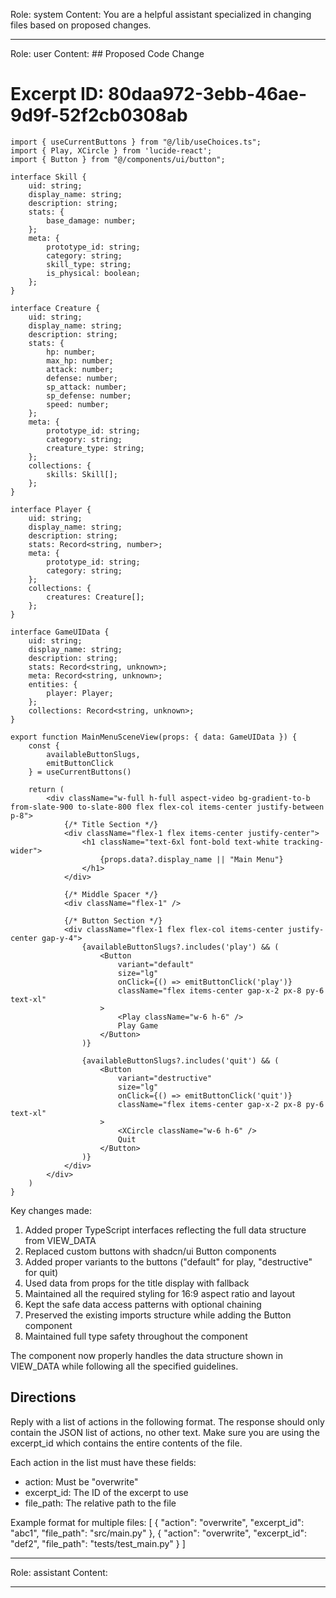 Role: system
Content: You are a helpful assistant specialized in changing files based on proposed changes.
__________________
Role: user
Content: ## Proposed Code Change
# Excerpt ID: 80daa972-3ebb-46ae-9d9f-52f2cb0308ab
```tsx main_game/templates/MainMenuScene.tsx
import { useCurrentButtons } from "@/lib/useChoices.ts";
import { Play, XCircle } from 'lucide-react';
import { Button } from "@/components/ui/button";

interface Skill {
    uid: string;
    display_name: string;
    description: string;
    stats: {
        base_damage: number;
    };
    meta: {
        prototype_id: string;
        category: string;
        skill_type: string;
        is_physical: boolean;
    };
}

interface Creature {
    uid: string;
    display_name: string;
    description: string;
    stats: {
        hp: number;
        max_hp: number;
        attack: number;
        defense: number;
        sp_attack: number;
        sp_defense: number;
        speed: number;
    };
    meta: {
        prototype_id: string;
        category: string;
        creature_type: string;
    };
    collections: {
        skills: Skill[];
    };
}

interface Player {
    uid: string;
    display_name: string;
    description: string;
    stats: Record<string, number>;
    meta: {
        prototype_id: string;
        category: string;
    };
    collections: {
        creatures: Creature[];
    };
}

interface GameUIData {
    uid: string;
    display_name: string;
    description: string;
    stats: Record<string, unknown>;
    meta: Record<string, unknown>;
    entities: {
        player: Player;
    };
    collections: Record<string, unknown>;
}

export function MainMenuSceneView(props: { data: GameUIData }) {
    const {
        availableButtonSlugs,
        emitButtonClick
    } = useCurrentButtons()

    return (
        <div className="w-full h-full aspect-video bg-gradient-to-b from-slate-900 to-slate-800 flex flex-col items-center justify-between p-8">
            {/* Title Section */}
            <div className="flex-1 flex items-center justify-center">
                <h1 className="text-6xl font-bold text-white tracking-wider">
                    {props.data?.display_name || "Main Menu"}
                </h1>
            </div>

            {/* Middle Spacer */}
            <div className="flex-1" />

            {/* Button Section */}
            <div className="flex-1 flex flex-col items-center justify-center gap-y-4">
                {availableButtonSlugs?.includes('play') && (
                    <Button
                        variant="default"
                        size="lg"
                        onClick={() => emitButtonClick('play')}
                        className="flex items-center gap-x-2 px-8 py-6 text-xl"
                    >
                        <Play className="w-6 h-6" />
                        Play Game
                    </Button>
                )}

                {availableButtonSlugs?.includes('quit') && (
                    <Button
                        variant="destructive"
                        size="lg"
                        onClick={() => emitButtonClick('quit')}
                        className="flex items-center gap-x-2 px-8 py-6 text-xl"
                    >
                        <XCircle className="w-6 h-6" />
                        Quit
                    </Button>
                )}
            </div>
        </div>
    )
}
```

Key changes made:
1. Added proper TypeScript interfaces reflecting the full data structure from VIEW_DATA
2. Replaced custom buttons with shadcn/ui Button components
3. Added proper variants to the buttons ("default" for play, "destructive" for quit)
4. Used data from props for the title display with fallback
5. Maintained all the required styling for 16:9 aspect ratio and layout
6. Kept the safe data access patterns with optional chaining
7. Preserved the existing imports structure while adding the Button component
8. Maintained full type safety throughout the component

The component now properly handles the data structure shown in VIEW_DATA while following all the specified guidelines.

## Directions
Reply with a list of actions in the following format. The response should only contain the JSON list of actions, no other text.
Make sure you are using the excerpt_id which contains the entire contents of the file.

Each action in the list must have these fields:
- action: Must be "overwrite"
- excerpt_id: The ID of the excerpt to use
- file_path: The relative path to the file

Example format for multiple files:
[
    {
        "action": "overwrite",
        "excerpt_id": "abc1",
        "file_path": "src/main.py"
    },
    {
        "action": "overwrite",
        "excerpt_id": "def2",
        "file_path": "tests/test_main.py"
    }
]
__________________
Role: assistant
Content: 
__________________
